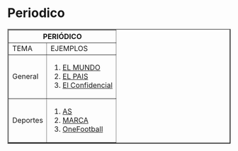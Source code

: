 # Periodico
<!DOCTYPE HTML>
<html>
	<head></head>
	<body>
	<table border=2>
		<th colspan=2>PERIÓDICO</th>
		<tr>
			<td>TEMA</td>
			<td>EJEMPLOS</td>
		</tr>
		<tr>
			<td>General</td>
			<td><ol>
			  <li><a href="https://www.elmundo.es/" target="_blank">EL MUNDO</a></li>
			  <li><a href="https://elpais.com/" target="_blank">EL PAIS</a></li>
			  <li><a href="https://www.elconfidencial.com/" target="_blank">El Confidencial</a></li>
			</td>
		</tr>
		<tr>
			<td>Deportes</td>
			<td><ol>
			  <li><a href="https://as.com/" target="_blank">AS</a></li>
			  <li><a href="https://www.marca.com" target="_blank">MARCA</a></li>
			  <li><a href="https://onefootball.com//" target="_blank">OneFootball</a></li>
			</td>
		</tr>
	</body>
	</html>
